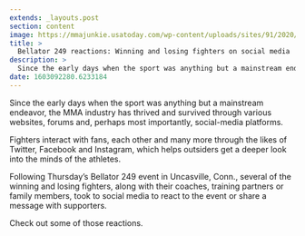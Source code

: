 ```yaml
--- 
extends: _layouts.post 
section: content 
image: https://mmajunkie.usatoday.com/wp-content/uploads/sites/91/2020/10/arlene-blencowe-bellator-249-tbc.jpg?w=640&h=420&crop=1 
title: > 
  Bellator 249 reactions: Winning and losing fighters on social media 
description: > 
  Since the early days when the sport was anything but a mainstream endeavor, the MMA industry has thrived and survived through various websites, forums and, perhaps most importantly, social-media platforms.Fighters interact with fans, each other and many more through the likes of Twitter, Facebook and Instagram, which helps outsiders get a deeper look into the minds of the athletes.Following Thursday’s Bellator 249 event in Uncasville, Conn., several of the winning and losing fighters, along with their coaches, training partners or family members, took to social media to react to the event or share a message with supporters.Check out some of those reactions. 
date: 1603092280.6233184 
--- 
```

<div><p>Since the early days when the sport was anything but a mainstream endeavor, the MMA industry has thrived and survived through various websites, forums and, perhaps most importantly, social-media platforms.</p>
<p>Fighters interact with fans, each other and many more through the likes of Twitter, Facebook and Instagram, which helps outsiders get a deeper look into the minds of the athletes.</p>
<p>Following Thursday&#8217;s Bellator 249 event in Uncasville, Conn., several of the winning and losing fighters, along with their coaches, training partners or family members, took to social media to react to the event or share a message with supporters.</p>
<p>Check out some of those reactions.</p>
</div>